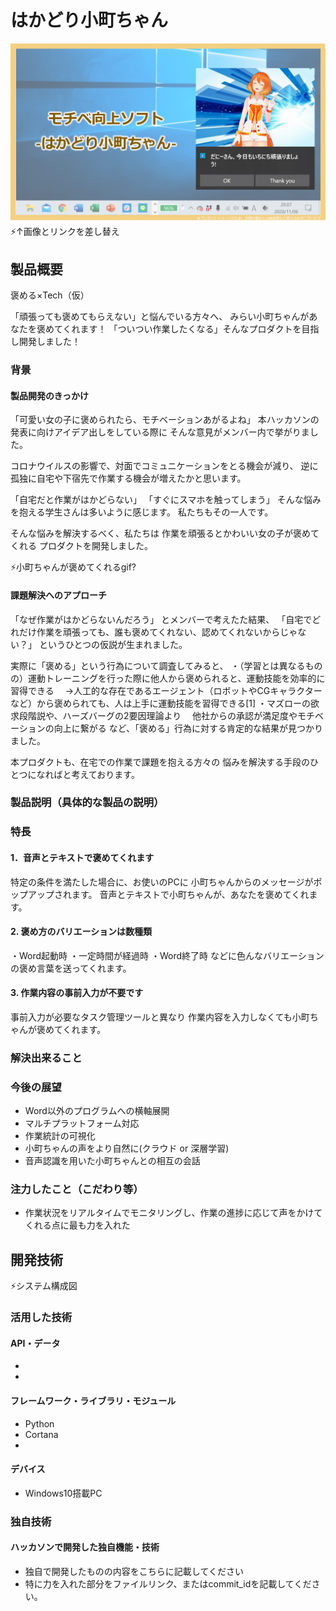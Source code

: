 # はかどり小町ちゃん
[![IMAGE ALT TEXT HERE](https://github.com/jphacks/D_2016/blob/master/thumbnail.png)](https://www.youtube.com/watch?v=G5rULR53uMk)
⚡↑画像とリンクを差し替え


## 製品概要
褒める×Tech（仮）

「頑張っても褒めてもらえない」と悩んでいる方々へ、
みらい小町ちゃんがあなたを褒めてくれます！
「ついつい作業したくなる」そんなプロダクトを目指し開発しました！


### 背景
#### 製品開発のきっかけ
「可愛い女の子に褒められたら、モチベーションあがるよね」
本ハッカソンの発表に向けアイデア出しをしている際に
そんな意見がメンバー内で挙がりました。

コロナウイルスの影響で、対面でコミュニケーションをとる機会が減り、
逆に孤独に自宅や下宿先で作業する機会が増えたかと思います。

「自宅だと作業がはかどらない」
「すぐにスマホを触ってしまう」
そんな悩みを抱える学生さんは多いように感じます。
私たちもその一人です。

そんな悩みを解決するべく、私たちは
作業を頑張るとかわいい女の子が褒めてくれる
プロダクトを開発しました。

⚡小町ちゃんが褒めてくれるgif?

#### 課題解決へのアプローチ
「なぜ作業がはかどらないんだろう」
とメンバーで考えたた結果、
「自宅でどれだけ作業を頑張っても、誰も褒めてくれない、認めてくれないからじゃない？」
というひとつの仮説が生まれました。

実際に「褒める」という行為について調査してみると、
・（学習とは異なるものの）運動トレーニングを行った際に他人から褒められると、運動技能を効率的に習得できる
　→人工的な存在であるエージェント（ロボットやCGキャラクターなど）から褒められても、人は上手に運動技能を習得できる[1]
・マズローの欲求段階説や、ハーズバーグの2要因理論より
　他社からの承認が満足度やモチベーションの向上に繋がる
など、「褒める」行為に対する肯定的な結果が見つかりました。

本プロダクトも、在宅での作業で課題を抱える方々の
悩みを解決する手段のひとつになればと考えております。


### 製品説明（具体的な製品の説明）
### 特長

#### 1．音声とテキストで褒めてくれます
特定の条件を満たした場合に、お使いのPCに
小町ちゃんからのメッセージがポップアップされます。
音声とテキストで小町ちゃんが、あなたを褒めてくれます。

#### 2. 褒め方のバリエーションは数種類
・Word起動時
・一定時間が経過時
・Word終了時
などに色んなバリエーションの褒め言葉を送ってくれます。

#### 3. 作業内容の事前入力が不要です
事前入力が必要なタスク管理ツールと異なり
作業内容を入力しなくても小町ちゃんが褒めてくれます。


### 解決出来ること



### 今後の展望

- Word以外のプログラムへの横軸展開
- マルチプラットフォーム対応
- 作業統計の可視化
- 小町ちゃんの声をより自然に(クラウド or 深層学習)
- 音声認識を用いた小町ちゃんとの相互の会話

### 注力したこと（こだわり等）
- 作業状況をリアルタイムでモニタリングし、作業の進捗に応じて声をかけてくれる点に最も力を入れた


## 開発技術
⚡システム構成図


### 活用した技術
#### API・データ
* 
* 

#### フレームワーク・ライブラリ・モジュール
- Python
- Cortana
- 

#### デバイス
- Windows10搭載PC 


### 独自技術
#### ハッカソンで開発した独自機能・技術
* 独自で開発したものの内容をこちらに記載してください
* 特に力を入れた部分をファイルリンク、またはcommit_idを記載してください。

